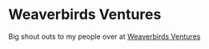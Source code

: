 # Weaverbirds Ventures

Big shout outs to my people over at [Weaverbirds Ventures](https://www.pourtaplimited.com)
